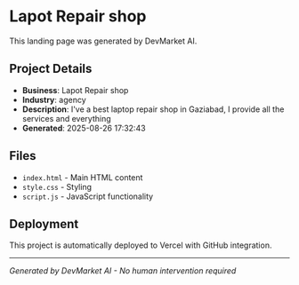 # Lapot Repair shop

This landing page was generated by DevMarket AI.

## Project Details
- **Business**: Lapot Repair shop
- **Industry**: agency
- **Description**: I've a best laptop repair shop in Gaziabad, I provide all the services and everything
- **Generated**: 2025-08-26 17:32:43

## Files
- `index.html` - Main HTML content
- `style.css` - Styling
- `script.js` - JavaScript functionality

## Deployment
This project is automatically deployed to Vercel with GitHub integration.

---
*Generated by DevMarket AI - No human intervention required*
